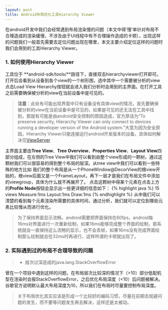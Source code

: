 ```yaml
---
layout: post
title: Android布局优化工具Hierarchy Viewer
---
```



<div class="message">
在android开发中我们会经常遇到布局渲染慢的问题（本文中得‘慢’单针对布局不合理造成的渲染缓慢，不涉及由于UI线程中有不合理操作造成的卡顿），出现这样的问题我们一般首先需要去定位问题出现在哪里，本文主要介绍定位这样的问题时我们会用到的工具Hierarchy Viewer。
</div>


### 1. 如何使用Hierarchy Viewer
工具位于 **android-sdk/tools/**路径下，直接双击hierarchyviewer打开即可。打开后会看到从设备到各个view的一个树形图，选中其中一个需要被分析的view点击Load View Hierarchy按钮就会进入我们分析时会用到的主界面。在打开工具之前需要确保被分析的view在当前设备中是可见的。

> **注意**：此处有可能出现界面中只有设备没有具体view的情况，首先要确保被分析的view在当前设备中是可见的，如果是可见的还无法在工具中找到，那就有可能是由android安全控制的原因造成，官方原话为“To preserve security, Hierarchy Viewer can only connect to devices running a developer version of the Android system.”大意为因为安全原因，Hierarchy Viewer只能连接运行android开发版本的设备。具体如何解决见[ViewServer](https://github.com/romainguy/ViewServer)

主界面主要由**Tree View**、**Tree Overview**、**Properties View**、**Layout View**四部分组成，在左侧的Tree View中我们可以看到由整个view形成的一颗树，通过这颗树我们可以很容易的得到整个布局的层深。从tree view中我们可以看到一些特殊的地方比如
我们的整个布局是从一个PhoneWindow@DecorView的根view开始的，根view后面又是一个FrameLayout，再下一层才是我们在布局文件中添加的viewgroup，具体为什么就不再展开了。
点击这颗树中得某个元素在点击上方的**Profile Node**按钮会显示出一些更详细的信息如下：
{% highlight java %}
15 views
Measure:1ms
Layout:1ms
Draw:1ms
{% endhighlight %}
从中我们可以清楚的看到每个元素渲染所需要的具体时间，通过分析，我们就可以定位到哪些元素比较慢从而进行优化。

> 为了保持界面显示流畅，android需要把界面保持在60fps，android每16ms对界面进行一次重新绘制，如果16ms能够完成整个界面的绘制，那系统就会一直保持这么流畅的显示，也不会丢帧，如果16ms没有完成界面绘制那么绘制就会在32ms时再进行，这样所谓的卡顿就出现了。

### 2. 实际遇到过的布局不合理导致的问题
> * 层次过深造成的java.lang.StackOverflowError

曾在一个项目中遇到这样的问题，在布局层次比较深的情况下（>10）部分低配机型在渲染时会报StackOverflowError，之后优化布局深度（<10）后问题被解决。
谷歌官方说明默认最大布局深度为10，所以我们在布局时尽量要控制布局深度。


> 关于布局优化其实应该是形成一个比较好的编码习惯，尽量在前期去规避问题的发生，而不要等问题发生再去解决，这样还是太被动。
